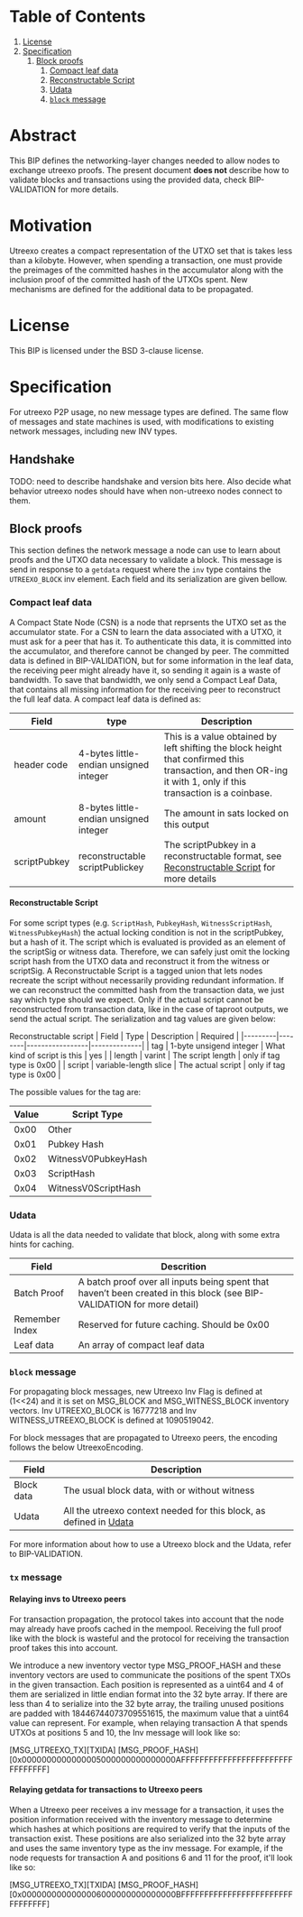 # Table of Contents
1. [License](#license)
2. [Specification](#specification)
    1. [Block proofs](#block-proofs)
        1. [Compact leaf data](#compact-leaf-data)
        2. [Reconstructable Script](#reconstructable-script)
        3. [Udata](#udata)
        4. [`block` message](#block-message)

# Abstract
This BIP defines the networking-layer changes needed to allow nodes to exchange utreexo proofs. The present document **does not** describe how to validate blocks and transactions using the provided data, check BIP-VALIDATION for more details.

# Motivation
Utreexo creates a compact representation of the UTXO set that is takes less than a kilobyte. However, when spending a transaction, one must provide the preimages of the committed hashes in the accumulator along with the inclusion proof of the committed hash of the UTXOs spent. New mechanisms are defined for the additional data to be propagated.

# License
This BIP is licensed under the BSD 3-clause license.

# Specification

For utreexo P2P usage, no new message types are defined. The same flow of messages and state machines is used, with modifications to existing network messages, including new INV types.

## Handshake

TODO: need to describe handshake and version bits here.  Also decide what behavior utreexo nodes should have when non-utreexo nodes connect to them.

## Block proofs

This section defines the network message a node can use to learn about proofs and the UTXO data necessary to validate a block. This message is send in response to a `getdata` request where the `inv` type contains the `UTREEXO_BLOCK` inv element. Each field and its serialization are given bellow. 

### Compact leaf data

A Compact State Node (CSN) is a node that reprsents the UTXO set as the accumulator state. For a CSN to learn the data associated with a UTXO, it must ask for a peer that has it. To authenticate this data, it is committed into the accumulator, and therefore cannot be changed by peer. The committed data is defined in BIP-VALIDATION, but for some information in the leaf data, the receiving peer might already have it, so sending it again is a waste of bandwidth. To save that bandwidth, we only send a Compact Leaf Data, that contains all missing information for the receiving peer to reconstruct the full leaf data. A compact leaf data is defined as:

|Field | type | Description |
|--------|--------|-----------------|
| header code | 4-bytes little-endian unsigned integer | This is a value obtained by left shifting the block height that confirmed this transaction, and then OR-ing it with 1, only if this transaction is a coinbase.
| amount | 8-bytes little-endian unsigned integer |The amount in sats locked on this output
| scriptPubkey | reconstructable scriptPublickey | The scriptPubkey in a reconstructable format, see [Reconstructable Script](#Reconstructable-Script) for more details |

#### Reconstructable Script

For some script types (e.g. `ScriptHash`, `PubkeyHash`, `WitnessScriptHash`, `WitnessPubkeyHash`) the actual locking condition is not in the scriptPubkey, but a hash of it. The script which is evaluated is provided as an element of the scriptSig or witness data. Therefore, we can safely just omit the locking script hash from the UTXO data and reconstruct it from the witness or scriptSig. A Reconstructable Script is a tagged union that lets nodes recreate the script without necessarily providing redundant information. If we can reconstruct the committed hash from the transaction data, we just say which type should we expect. Only if the actual script cannot be reconstructed from transaction data, like in the case of taproot outputs, we send the actual script. The serialization and tag values are given below:

Reconstructable script
| Field | Type | Description | Required |
|---------|--------|-----------------|--------------|
| tag     | 1-byte unsigend integer | What kind of script is this | yes |
| length | varint | The script length | only if tag type is 0x00 |
| script  | variable-length slice | The actual script |  only if tag type is 0x00 |

The possible values for the tag are:

| Value | Script Type |
|---------|-----------------|
| 0x00 |  Other         |
| 0x01 |  Pubkey Hash |
| 0x02 |  WitnessV0PubkeyHash |
| 0x03 |  ScriptHash |
| 0x04 | WitnessV0ScriptHash |

### Udata

Udata is all the data needed to validate that block, along with some extra hints for caching.

| Field | Descrition |
|--------|---------------|
| Batch Proof | A batch proof over all inputs being spent that haven’t been created in this block (see BIP-VALIDATION for more detail) |
| Remember Index | Reserved for future caching. Should be 0x00 |
| Leaf data | An array of compact leaf data |

### `block` message

For propagating block messages, new Utreexo Inv Flag is defined at (1<<24) and it is set on MSG_BLOCK and MSG_WITNESS_BLOCK inventory vectors. Inv UTREEXO_BLOCK is 16777218 and Inv WITNESS_UTREEXO_BLOCK is defined at 1090519042.

For block messages that are propagated to Utreexo peers, the encoding follows the below UtreexoEncoding.

| Field | Description |
|--------|-----------------|
| Block data | The usual block data, with or without witness |
| Udata | All the utreexo context needed for this block, as defined in [Udata](Udata) |

For more information about how to use a Utreexo block and the Udata, refer to BIP-VALIDATION.

### `tx` message

#### Relaying invs to Utreexo peers

For transaction propagation, the protocol takes into account that the node may already have proofs cached in the mempool. Receiving the full proof like with the block is wasteful and the protocol for receiving the transaction proof takes this into account.

We introduce a new inventory vector type MSG_PROOF_HASH and these inventory vectors are used to communicate the positions of the spent TXOs in the given transaction.
Each position is represented as a uint64 and 4 of them are serialized in little endian format into the 32 byte array. If there are less than 4 to serialize into the 32 byte array, the trailing unused positions are padded with 18446744073709551615, the maximum value that a uint64 value can represent.
For example, when relaying transaction A that spends UTXOs at positions 5 and 10, the Inv message will look like so:

[MSG_UTREEXO_TX][TXIDA]
[MSG_PROOF_HASH][0x0000000000000005000000000000000AFFFFFFFFFFFFFFFFFFFFFFFFFFFFFFFF]

#### Relaying getdata for transactions to Utreexo peers

When a Utreexo peer receives a inv message for a transaction, it uses the position information received with the inventory message to determine which hashes at which positions are required to verify that the inputs of the transaction exist.
These positions are also serialized into the 32 byte array and uses the same inventory type as the inv message. For example, if the node requests for transaction A and positions 6 and 11 for the proof, it'll look like so:

[MSG_UTREEXO_TX][TXIDA]
[MSG_PROOF_HASH][0x0000000000000006000000000000000BFFFFFFFFFFFFFFFFFFFFFFFFFFFFFFFF]
